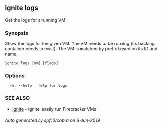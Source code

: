 ## ignite logs

Get the logs for a running VM

### Synopsis


Show the logs for the given VM. The VM needs to be running (its backing
container needs to exist). The VM is matched by prefix based on its ID and name.


```
ignite logs [vm] [flags]
```

### Options

```
  -h, --help   help for logs
```

### SEE ALSO

* [ignite](ignite.md)	 - ignite: easily run Firecracker VMs

###### Auto generated by spf13/cobra on 6-Jun-2019
